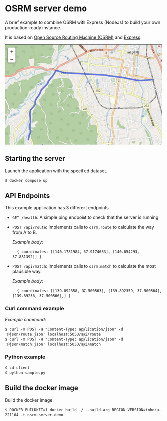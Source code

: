 # OSRM server demo
A brief example to combine OSRM with Express (NodeJs) to build your own
production-ready instance.

It is based on [Open Source Routing Machine (OSRM)](https://project-osrm.org)
and [Express](http://expressjs.com/).

![route image](img/route.png "sample")

## Starting the server
Launch the application with the specified dataset.
```
$ docker compose up
```

## API Endpoints

This example application has 3 different endpoints

* `GET /health`: A simple ping endpoint to check that the server is running.

* `POST /api/route`: Implements calls to `osrm.route` to calculate the way from A to B.

  _Example body_:
  ```
    { coordinates: [[140.1781984, 37.9174683], [140.054293, 37.881392]] }
  ```

* `POST /api/match`: Implements calls to `osrm.match` to calculate the most plausible way.

  _Example body_:
  ```
    { coordinates: [[139.892358, 37.500563], [139.892359, 37.500564], [139.89236, 37.500566],] }
  ```

### Curl command example

_Example command_:
```
$ curl -X POST -H "Content-Type: application/json" -d '@json/route.json' localhost:5050/api/route
$ curl -X POST -H "Content-Type: application/json" -d '@json/match.json' localhost:5050/api/match
```

### Python example
```
$ cd client
$ python sample.py
```

## Build the docker image
Build the docker image.
```
$ DOCKER_BUILDKIT=1 docker build ./ --build-arg REGION_VERSION=tohoku-221104 -t osrm-server-demo
```
